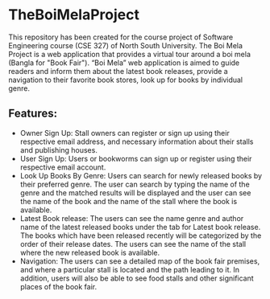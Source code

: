 # TheBoiMelaProject


<p> This repository has been created for the course project of Software Engineering course (CSE 327) of North South University. The Boi Mela Project is a web application that provides a virtual tour around a boi mela (Bangla for "Book Fair"). “Boi Mela” web application is aimed to guide readers and inform them about the latest book releases, provide a navigation to their favorite book stores, look up for books by individual genre. </p>


<h2>Features: </h2>
<ul>
	<li>Owner Sign Up: Stall owners can register or sign up using their respective email address, and necessary information about their stalls and publishing houses. </li>
	<li>User Sign Up: Users or bookworms can sign up or register using their respective email account. </li>
	<li>Look Up Books By Genre: Users can search for newly released books by their preferred genre. The user can search by typing the name of the genre and the matched results will be displayed and the user can see the name of the book and the name of the stall where the book is available. </li>
	<li>Latest Book release: The users can see the name genre and author name of the latest released books under the tab for Latest book release. The books which have been released recently will be categorized by the order of their release dates. The users can see the name of the stall where the new released book is available. </li>
	<li>Navigation: The users can see a detailed map of the book fair premises, and where a particular stall is located and the path leading to it. In addition, users will also be able to see food stalls and other significant places of the book fair. </li>
</ul>